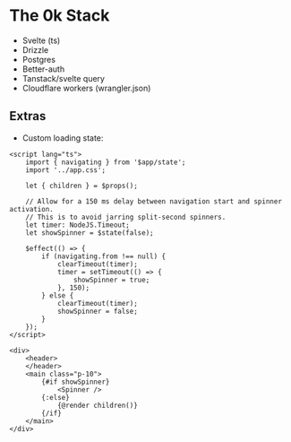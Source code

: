 # The 0k Stack
- Svelte (ts)
- Drizzle
- Postgres
- Better-auth
- Tanstack/svelte query
- Cloudflare workers (wrangler.json)

## Extras
- Custom loading state:
```svelte
<script lang="ts">
	import { navigating } from '$app/state';
	import '../app.css';

	let { children } = $props();

	// Allow for a 150 ms delay between navigation start and spinner activation.
	// This is to avoid jarring split-second spinners.
	let timer: NodeJS.Timeout;
	let showSpinner = $state(false);

	$effect(() => {
		if (navigating.from !== null) {
			clearTimeout(timer);
			timer = setTimeout(() => {
				showSpinner = true;
			}, 150);
		} else {
			clearTimeout(timer);
			showSpinner = false;
		}
	});
</script>

<div>
    <header>
    </header>
	<main class="p-10">
		{#if showSpinner}
			<Spinner />
		{:else}
			{@render children()}
		{/if}
	</main>
</div>
